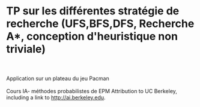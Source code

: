 # TP sur les différentes stratégie de recherche (UFS,BFS,DFS, Recherche A*, conception d'heuristique non triviale)
<br><br>
Application sur un plateau du jeu Pacman 
<br><br>
Cours IA- méthodes probabilistes de EPM
Attribution to UC Berkeley, including a link to http://ai.berkeley.edu.
